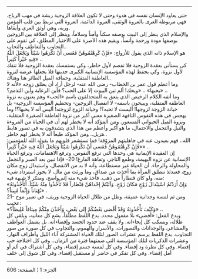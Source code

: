 ------------------------------------------------------------------------

حتى يعاود الإنسان نفسه في هدوء وحتى لا تكون العلاقة الزوجية ريشة في مهب
الرياح. فهي مربوطة العرى بالعروة الوثقى. العروة الدائمة. العروة التي
تربط بين قلب المؤمن وربه، وهي أوثق العرى وأبقاها.  
والإسلام الذي ينظر إلى البيت بوصفه سكناً وأمناً وسلاماً، وينظر إلى العلاقة
بين الزوجين بوصفها مودة ورحمة وأنساً، ويقيم هذه الآصرة على الاختيار
المطلق، كي تقوم على التجاوب والتعاطف والتحاب..  
هو الإسلام ذاته الذي يقول للأزواج: «فَإِنْ كَرِهْتُمُوهُنَّ فَعَسى أَنْ تَكْرَهُوا شَيْئاً
وَيَجْعَلَ اللَّهُ فِيهِ خَيْراً كَثِيراً» ..  
كي يستأني بعقدة الزوجية فلا تفصم لأول خاطر، وكي يستمسك بعقدة الزوجية فلا
تنفك لأول نزوة، وكي يحفظ لهذه المؤسسة الإنسانية الكبرى جديتها فلا يجعلها
عرضة لنزوة العاطفة المتقلبة، وحماقة الميل الطائر هنا وهناك..  
وما أعظم قول عمر بن الخطاب- رضي الله عنه- لرجل أراد أن يطلق زوجه «لأنه
لا يحبها» .. «ويحك! ألم تبن البيوت إلا على الحب؟ فأين الرعاية وأين
التذمم؟» ..  
وما أتفه الكلام الرخيص الذي ينعق به المتحذلقون باسم «الحب» وهم يعنون به
نزوة العاطفة المتقلبة، ويبيحون باسمه- لا انفصال الزوجين- وتحطيم المؤسسة
الزوجية- بل خيانة الزوجة لزوجها! أليست لا تحبه؟! وخيانة الزوج لزوجته!
أليس أنه لا يحبها؟! وما يهجس في هذه النفوس التافهة الصغيرة معنى أكبر من
نزوة العاطفة الصغيرة المتقلبة، ونزوة الميل الحيواني المسعور. ومن المؤكد
أنه لا يخطر لهم أن في الحياة من المروءة والنبل والتجمل والاحتمال، ما هو
أكبر وأعظم من هذا الذي يتشدقون به في تصور هابط هزيل.. ومن المؤكد طبعاً
أنه لا يخطر لهم خاطر..  
الله.. فهم بعيدون عنه في جاهليتهم المزوّقة! فما تستشعر قلوبهم ما يقوله
الله للمؤمنين: «فَإِنْ كَرِهْتُمُوهُنَّ فَعَسى أَنْ تَكْرَهُوا شَيْئاً وَيَجْعَلَ اللَّهُ فِيهِ خَيْراً
كَثِيراً» ..  
إن العقيدة الإيمانية هي وحدها التي ترفع النفوس، وترفع الاهتمامات، وترفع
الحياة الإنسانية عن نزوة البهيمة، وطمع التاجر، وتفاهة الفارغ! 20- فإذا
تبين بعد الصبر والتجمل والمحاولة والرجاء. أن الحياة غير مستطاعة، وأنه لا
بد من الانفصال، واستبدال زوج مكان زوج، فعندئذ تنطلق المرأة بما أخذت من
صداق، وما ورثت من مال، لا يجوز استرداد شيء منه، ولو كان قنطاراً من ذهب.
فأخذ شيء منه إثم واضح، ومنكر لا شبهة فيه:  
«وَإِنْ أَرَدْتُمُ اسْتِبْدالَ زَوْجٍ مَكانَ زَوْجٍ، وَآتَيْتُمْ إِحْداهُنَّ قِنْطاراً فَلا تَأْخُذُوا مِنْهُ
شَيْئاً. أَتَأْخُذُونَهُ بُهْتاناً وَإِثْماً مُبِيناً؟» .  
21- ومن ثم لمسة وجدانية عميقة، وظل من ظلال الحياة الزوجية وريف، في تعبير
موح عجيب:  
«وَكَيْفَ تَأْخُذُونَهُ وَقَدْ أَفْضى بَعْضُكُمْ إِلى بَعْضٍ، وَأَخَذْنَ مِنْكُمْ مِيثاقاً غَلِيظاً؟» ..  
ويدع الفعل: «أفضى» بلا مفعول محدد. يدع اللفظ مطلقاً، يشع كل معانيه، ويلقي
كل ظلاله، ويسكب كل إيحاءاته. ولا يقف عند حدود الجسد وإفضاءاته. بل يشمل
العواطف والمشاعر، والوجدانات والتصورات، والأسرار والهموم، والتجاوب في كل
صورة من صور التجاوب. يدع اللفظ يرسم عشرات الصور لتلك الحياة المشتركة
آناء الليل وأطراف النهار، وعشرات الذكريات لتلك المؤسسة التي ضمتهما فترة
من الزمان.. وفي كل اختلاجة حب إفضاء. وفي كل نظرة ود إفضاء. وفي كل لمسة
جسم إفضاء، وفي كل اشتراك في ألم أو أمل إفضاء. وفي كل تفكر في حاضر أو
مستقبل إفضاء. وفي كل شوق إلى خلف

------------------------------------------------------------------------

الجزء: 1 ¦ الصفحة: 606

